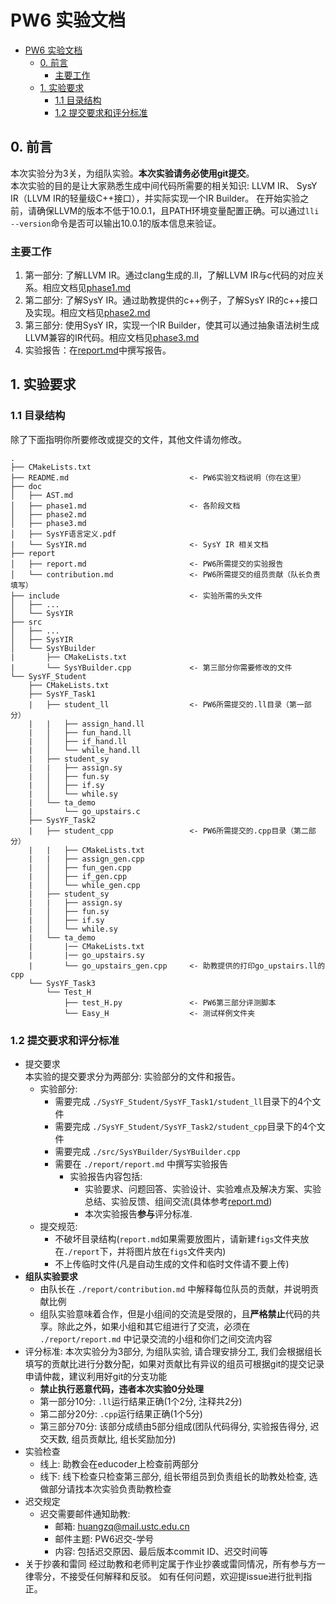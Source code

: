 # PW6 实验文档
- [PW6 实验文档](#pw6-实验文档)
  - [0. 前言](#0-前言)
    - [主要工作](#主要工作)
  - [1. 实验要求](#1-实验要求)
    - [1.1 目录结构](#11-目录结构)
    - [1.2 提交要求和评分标准](#12-提交要求和评分标准)
## 0. 前言

本次实验分为3关，为组队实验。**本次实验请务必使用git提交**。    
本次实验的目的是让大家熟悉生成中间代码所需要的相关知识: LLVM IR、 SysY IR（LLVM IR的轻量级C++接口），并实际实现一个IR Builder。
在开始实验之前，请确保LLVM的版本不低于10.0.1，且PATH环境变量配置正确。可以通过`lli --version`命令是否可以输出10.0.1的版本信息来验证。

### 主要工作

1. 第一部分: 了解LLVM IR。通过clang生成的.ll，了解LLVM IR与c代码的对应关系。相应文档见[phase1.md](./doc/phase1.md)
2. 第二部分: 了解SysY IR。通过助教提供的c++例子，了解SysY IR的c++接口及实现。相应文档见[phase2.md](./doc/phase2.md)
3. 第三部分: 使用SysY IR，实现一个IR Builder，使其可以通过抽象语法树生成LLVM兼容的IR代码。相应文档见[phase3.md](./doc/phase3.md)
4. 实验报告：在[report.md](./report/report.md)中撰写报告。

## 1. 实验要求

### 1.1 目录结构
除了下面指明你所要修改或提交的文件，其他文件请勿修改。
``` log
.
├── CMakeLists.txt
├── README.md                           <- PW6实验文档说明（你在这里）
├── doc
│   ├── AST.md
│   ├── phase1.md                       <- 各阶段文档
│   ├── phase2.md
│   ├── phase3.md
│   ├── SysYF语言定义.pdf
|   └── SysYIR.md                       <- SysY IR 相关文档
├── report
│   ├── report.md                       <- PW6所需提交的实验报告
│   └── contribution.md                 <- PW6所需提交的组员贡献（队长负责填写）
├── include                             <- 实验所需的头文件
│   ├── ...
│   └── SysYIR
├── src
│   ├── ...
│   ├── SysYIR
│   └── SysYBuilder
|       ├── CMakeLists.txt
|       └── SysYBuilder.cpp             <- 第三部分你需要修改的文件
└── SysYF_Student
    ├── CMakeLists.txt
    ├── SysYF_Task1
    |   ├── student_ll                  <- PW6所需提交的.ll目录（第一部分）
    |   |   ├── assign_hand.ll
    |   │   ├── fun_hand.ll
    |   │   ├── if_hand.ll
    |   │   └── while_hand.ll
    |   ├── student_sy
    |   |   ├── assign.sy
    |   │   ├── fun.sy
    |   │   ├── if.sy
    |   │   └── while.sy
    |   └── ta_demo
    |       └── go_upstairs.c
    ├── SysYF_Task2
    |   ├── student_cpp                 <- PW6所需提交的.cpp目录（第二部分）
    |   |   ├── CMakeLists.txt
    |   |   ├── assign_gen.cpp
    |   │   ├── fun_gen.cpp
    |   │   ├── if_gen.cpp
    |   │   └── while_gen.cpp
    |   ├── student_sy
    |   |   ├── assign.sy
    |   │   ├── fun.sy
    |   │   ├── if.sy
    |   │   └── while.sy
    |   └── ta_demo
    |       |── CMakeLists.txt
    |       |── go_upstairs.sy
    |       └── go_upstairs_gen.cpp     <- 助教提供的打印go_upstairs.ll的cpp
    └── SysYF_Task3
        └── Test_H
            ├── test_H.py               <- PW6第三部分评测脚本
            └── Easy_H                  <- 测试样例文件夹
```

### 1.2 提交要求和评分标准
* 提交要求  
  本实验的提交要求分为两部分: 实验部分的文件和报告。
  * 实验部分:
    * 需要完成 `./SysYF_Student/SysYF_Task1/student_ll`目录下的4个文件
    * 需要完成 `./SysYF_Student/SysYF_Task2/student_cpp`目录下的4个文件
    * 需要完成 `./src/SysYBuilder/SysYBuilder.cpp`
    * 需要在 `./report/report.md` 中撰写实验报告
      * 实验报告内容包括:
        * 实验要求、问题回答、实验设计、实验难点及解决方案、实验总结、实验反馈、组间交流(具体参考[report.md](./report.md))
        * 本次实验报告**参与**评分标准.
  * 提交规范: 
    * 不破坏目录结构(`report.md`如果需要放图片，请新建`figs`文件夹放在`./report`下，并将图片放在`figs`文件夹内)
    * 不上传临时文件(凡是自动生成的文件和临时文件请不要上传)
* **组队实验要求**
  * 由队长在 `./report/contribution.md` 中解释每位队员的贡献，并说明贡献比例
  * 组队实验意味着合作，但是小组间的交流是受限的，且**严格禁止**代码的共享。除此之外，如果小组和其它组进行了交流，必须在 `./report/report.md` 中记录交流的小组和你们之间交流内容
* 评分标准: 本次实验分为3部分, 为组队实验, 请合理安排分工, 我们会根据组长填写的贡献比进行分数分配，如果对贡献比有异议的组员可根据git的提交记录申请仲裁，建议利用好git的分支功能
  * **禁止执行恶意代码，违者本次实验0分处理**
  * 第一部分10分: `.ll`运行结果正确(1个2分, 注释共2分)
  * 第二部分20分: `.cpp`运行结果正确(1个5分)
  * 第三部分70分: 该部分成绩由5部分组成(团队代码得分, 实验报告得分, 迟交天数, 组员贡献比, 组长奖励加分)
* 实验检查
  * 线上: 助教会在educoder上检查前两部分
  * 线下: 线下检查只检查第三部分, 组长带组员到负责组长的助教处检查, 选做部分请找本次实验负责助教检查
* 迟交规定
  * 迟交需要邮件通知助教: 
    * 邮箱: huangzq@mail.ustc.edu.cn
    * 邮件主题: PW6迟交-学号
    * 内容: 包括迟交原因、最后版本commit ID、迟交时间等
* 关于抄袭和雷同
  经过助教和老师判定属于作业抄袭或雷同情况，所有参与方一律零分，不接受任何解释和反驳。
如有任何问题，欢迎提issue进行批判指正。
